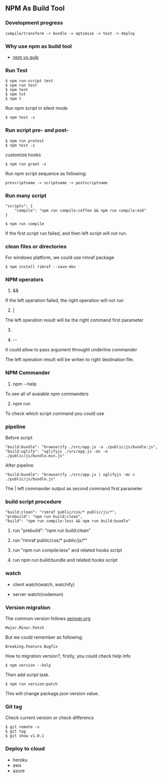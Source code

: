 ## NPM As Build Tool

### Development progress


    compile/transform -> bundle -> optimize -> test -> deploy


### Why use npm as build tool

 - [npm vs gulp](https://medium.freecodecamp.com/why-i-left-gulp-and-grunt-for-npm-scripts-3d6853dd22b8#.2r5thdmby)

### Run Test

    $ npm run-script test
    $ npm run test
    $ npm test
    $ npm tst
    $ npm t

Run npm script in silent mode

    $ npm test -s


### Run script pre- and post-

    $ npm run pretest
    $ npm test -s

customize hooks

    $ npm run greet -s


Run npm script sequence as following:

    prescriptname -> scriptname -> postscriptname

### Run many script
    
    "scripts": {
        "compile": "npm run compile:coffee && npm run compile:es6"
    }

    $ npm run compile

If the first script run failed, and then left script will not run.

### clean files or directories

For windows platform, we could use rimraf package

    $ npm install rimraf --save-dev

### NPM operators

1. && 

If the left operation failed, the right operation will not run

2. |

The left operation result will be the right command first parameter

3. >

4. --

It could allow to pass argument throught underline commander

The left operation result will be writen to right destination file.

### NPM Commander

1. npm --help

To see all of avaiable npm commanders

2. npm run

To check which script command you could use


### pipeline

Before script

    "build:bundle": "browserify ./src/app.js -o ./public/js/bundle.js",
    "build:uglify": "uglifyjs ./src/app.js -mc -o ./public/js/bundle.min.js"

After pipeline

    "build:bundle": "browserify ./src/app.js | uglifyjs -mc > ./public/js/bundle.js"

The | left commander output as second command first parameter

### build script procedure

    "build:clean": "rimraf public/css/* public/js/*",
    "prebuild": "npm run build:clean",
    "build": "npm run compile:less && npm run build:bundle"

1. run "prebuild": "npm run build:clean"

2. run "rimraf public/css/* public/js/*"

3. run "npm run compile:less" and related hooks script

4. run npm run build:bundle and related hooks script

### watch

- client watch(watch, watchify)

- server watch(nodemon)

### Version migration

The common version follows [semver.org](http://semver.org)

    Major.Minor.Patch

But we could remember as following:

    Breaking.Feature.Bugfix

How to migration version?, firstly, you could check help info

    $ npm version --help

Then add script task.

    $ npm run version:patch

This will change package.json version value.

### Git tag

Check current version or check differencs

    $ git remote -v
    $ git tag
    $ git show v1.0.1

### Deploy to cloud

- heroku
- aws
- azure






